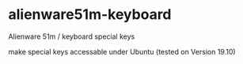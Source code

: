 # alienware51m-keyboard
Alienware 51m / keyboard special keys

make special keys accessable under Ubuntu 
(tested on Version 19.10)


